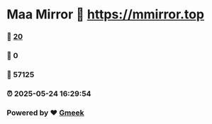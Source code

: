# Maa Mirror :link: https://mmirror.top 
### :page_facing_up: [20](https://mmirror.top/tag.html) 
### :speech_balloon: 0 
### :hibiscus: 57125 
### :alarm_clock: 2025-05-24 16:29:54 
### Powered by :heart: [Gmeek](https://github.com/Meekdai/Gmeek)
